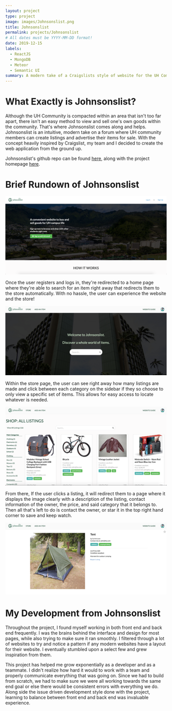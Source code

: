 ```yaml
---
layout: project
type: project
image: images/Johnsonslist.png
title: Johnsonslist
permalink: projects/Johnsonslist
# All dates must be YYYY-MM-DD format!
date: 2019-12-15
labels:
  - ReactJS
  - MongoDB
  - Meteor
  - Semantic UI
summary: A modern take of a Craigslists style of website for the UH Community
---
```


<h1>What Exactly is Johnsonslist?</h1>

Although the UH Community is compacted within an area that isn't too far apart, there isn't an easy method to view and sell one's own goods within the community. That's where Johnsonslist comes along and helps. Johnsonslist is an intuitive, modern take on a forum where UH community members can create listings and advertise their items for sale. With the concept heavily inspired by Craigslist, my team and I decided to create the web application from the ground up.

Johnsonslist's github repo can be found [here](https://github.com/Johnsonslist/Johnsonslist), along with the project homepage [here](https://johnsonslist.github.io).

<h1>Brief Rundown of Johnsonslist</h1>

<img class="ui huge centered image" src="../images/landing-page.png"/>

Once the user registers and logs in, they're redirected to a home page where they're able to search for an item right away that redirects them to the store automatically. With no hassle, the user can experience the website and the store!

<img class="ui huge centered image" src="../images/home-page.png"/>

Within the store page, the user can see right away how many listings are made and click between each category on the sidebar if they so choose to only view a specific set of items. This allows for easy access to locate whatever is needed.

<img class="ui huge centered image" src="../images/store-page.png"/>

From there, If the user clicks a listing, it will redirect them to a page where it displays the image clearly with a description of the listing, contact information of the owner, the price, and said category that it belongs to. Then all that's left to do is contact the owner, or star it in the top right hand corner to save and keep watch.

<img class="ui huge centered image" src="../images/item-page.png"/>

<h1>My Development from Johnsonslist</h1>

Throughout the project, I found myself working in both front end and back end frequently. I was the brains behind the interface and design for most pages, while also trying to make sure it ran smoothly. I filtered through a lot of websites to try and notice a pattern if any modern websites have a layout for their website. I eventually stumbled upon a select few and grew inspiration from them. 

This project has helped me grow exponentially as a developer and as a teammate. I didn't realize how hard it would to work with a team and properly communicate everything that was going on. Since we had to build from scratch, we had to make sure we were all working towards the same end goal or else there would be consistent errors with everything we do. Along side the issue driven development style done with the project, learning to balance between front end and back end was invaluable experience.